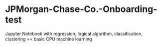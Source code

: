 # JPMorgan-Chase-Co.-Onboarding-test
Jupyter Notebook with regression, logical algorithm, classification, clustering == basic CPU machine learning
